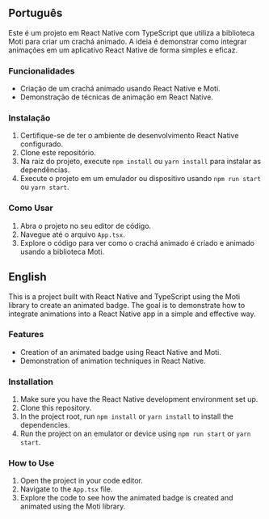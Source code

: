 ## Português

Este é um projeto em React Native com TypeScript que utiliza a biblioteca Moti para criar um crachá animado. A ideia é demonstrar como integrar animações em um aplicativo React Native de forma simples e eficaz.

### Funcionalidades

- Criação de um crachá animado usando React Native e Moti.
- Demonstração de técnicas de animação em React Native.

### Instalação

1. Certifique-se de ter o ambiente de desenvolvimento React Native configurado.
2. Clone este repositório.
3. Na raiz do projeto, execute `npm install` ou `yarn install` para instalar as dependências.
4. Execute o projeto em um emulador ou dispositivo usando `npm run start` ou `yarn start`.

### Como Usar

1. Abra o projeto no seu editor de código.
2. Navegue até o arquivo `App.tsx`.
3. Explore o código para ver como o crachá animado é criado e animado usando a biblioteca Moti.

## English

This is a project built with React Native and TypeScript using the Moti library to create an animated badge. The goal is to demonstrate how to integrate animations into a React Native app in a simple and effective way.

### Features

- Creation of an animated badge using React Native and Moti.
- Demonstration of animation techniques in React Native.

### Installation

1. Make sure you have the React Native development environment set up.
2. Clone this repository.
3. In the project root, run `npm install` or `yarn install` to install the dependencies.
4. Run the project on an emulator or device using `npm run start` or `yarn start`.

### How to Use

1. Open the project in your code editor.
2. Navigate to the `App.tsx` file.
3. Explore the code to see how the animated badge is created and animated using the Moti library.
